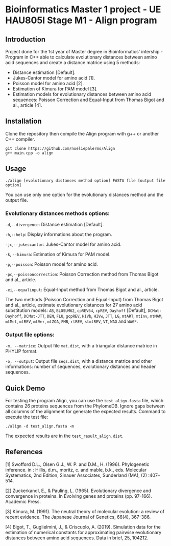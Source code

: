 # Bioinformatics Master 1 project - UE HAU805I Stage M1 - Align program

## Introduction

Project done for the 1st year of Master degree in Bioinformatics' intership - Program in C++ able to calculate evolutionary distances between amino acid sequences and create a distance matrice using 5 methods:
- Distance estimation [Default].
- Jukes-Cantor model for amino acid [1].
- Poisson model for amino acid [2].
- Estimation of Kimura for PAM model [3].
- Estimation models for evolutionary distances between amino acid sequences: Poisson Correction and Equal-Input from Thomas Bigot and al., article [4].

## Installation

Clone the repository then compile the Align program with g++ or another C++ compiler.

```
git clone https://github.com/noeliepalermo/Align
g++ main.cpp -o align
```

## Usage

```
./align [evolutionary distances method option] FASTA file [output file option]
```
You can use only one option for the evolutionary distances method and the output file.

### Evolutionary distances methods options:

```-d```,```--divergence```: Distance estimation [Default].

```-h```,```--help```: Display informations about the program.

```-jc```,```--jukescantor```: Jukes-Cantor model for amino acid.

```-k```, ```--kimura```: Estimation of Kimura for PAM model.

```-p```,```--poisson```: Poisson model for amino acid.

```-pc```,```--poissoncorrection```: Poisson Correction method from Thomas Bigot and al., article.

```-ei```,```--equalinput```: Equal-Input method from Thomas Bigot and al., article.

The two methods (Poisson Correction and Equal-Input) from Thomas Bigot and al., article, estimate evolutionary distances for 27 amino acid substitution models:
```AB```, ```BLOSUM62```, ```cpREV64```, ```cpREV```, ```Dayhoff``` [Default], ```DCMut-Dayhoff```, ```DCMut-JTT```, ```DEN```, ```FLU```, ```gcpREV```, ```HIVb```, ```HIVw```, ```JTT```, ```LG```, ```mtART```, ```mtInv```, ```mtMAM```, ```mtMet```, ```mtREV```, ```mtVer```, ```mtZOA```, ```PMB```, ```rtREV```, ```stmtREV```, ```VT```, ```WAG``` and ```WAG*```.

### Output file options:

```-m, --matrice```: Output file ```mat.dist```, with a triangular distance matrice in PHYLIP format.

```-o, --output```: Output file ```seqs.dist```, with a distance matrice and other informations: number of sequences, evolutionary distances and header sequences.

## Quick Demo

For testing the program Align, you can use the ```test_align.fasta``` file, which contains 26 proteins sequences from the PhylomeDB. Ignore gaps between all columns of the alignment for generate the expected results. Command to execute the test file:
```
./align -d test_align.fasta -m
```
The expected results are in the ```test_result_align.dist```.

## References
[1] Swofford D.L., Olsen G.J., W. P. and D.M., H. (1996). Phylogenetic inference. in : Hillis, d.m., moritz, c. and mable, b.k., eds. Molecular Systematics, 2nd Edition, Sinauer Associates, Sunderland (MA), (2) :407–514.

[2] Zuckerkandl, E., & Pauling, L. (1965). Evolutionary divergence and convergence in proteins. In Evolving genes and proteins (pp. 97-166). Academic Press.

[3] Kimura, M. (1991). The neutral theory of molecular evolution: a review of recent evidence. The Japanese Journal of Genetics, 66(4), 367-386.

[4] Bigot, T., Guglielmini, J., & Criscuolo, A. (2019). Simulation data for the estimation of numerical constants for approximating pairwise evolutionary distances between amino acid sequences. Data in brief, 25, 104212.
